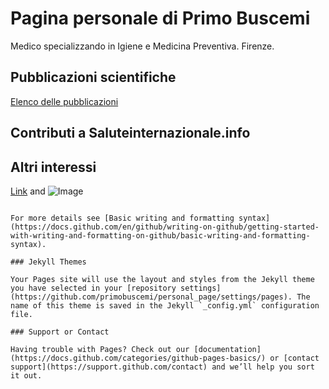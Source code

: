 # Pagina personale di Primo Buscemi

Medico specializzando in Igiene e Medicina Preventiva. Firenze.

## Pubblicazioni scientifiche

[Elenco delle pubblicazioni](./pubblicazioni_scientifiche.html) 


## Contributi a Saluteinternazionale.info

## Altri interessi



[Link](url) and ![Image](src)
```

For more details see [Basic writing and formatting syntax](https://docs.github.com/en/github/writing-on-github/getting-started-with-writing-and-formatting-on-github/basic-writing-and-formatting-syntax).

### Jekyll Themes

Your Pages site will use the layout and styles from the Jekyll theme you have selected in your [repository settings](https://github.com/primobuscemi/personal_page/settings/pages). The name of this theme is saved in the Jekyll `_config.yml` configuration file.

### Support or Contact

Having trouble with Pages? Check out our [documentation](https://docs.github.com/categories/github-pages-basics/) or [contact support](https://support.github.com/contact) and we’ll help you sort it out.
